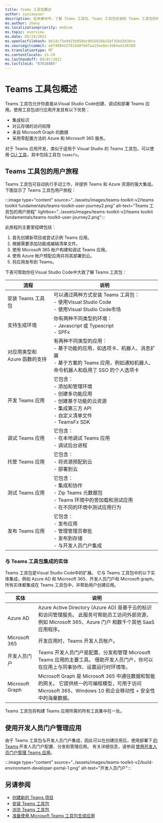 ```yaml
---
title: Teams 工具包概述
author: zyxiaoyuer
description: 在本模块中，了解 Teams 工具包、Teams 工具包安装和 Teams 工具包的用户旅程
ms.author: zhany
ms.localizationpriority: medium
ms.topic: overview
ms.date: 05/24/2022
ms.openlocfilehash: b614c73a9d15b058dcd01bb26b15bf35bd3030ce
ms.sourcegitcommit: ed7488415f814d0f60faa15ee8ec3d64ee336380
ms.translationtype: MT
ms.contentlocale: zh-CN
ms.lasthandoff: 09/07/2022
ms.locfileid: "67616885"
---
```

# <a name="teams-toolkit-overview"></a>Teams 工具包概述

Teams 工具包允许你直接从Visual Studio Code创建、调试和部署 Teams 应用。使用工具包进行应用开发具有以下优势：

* 集成标识
* 对云存储的访问权限
* 来自 Microsoft Graph 的数据
* 采用零配置方法的 Azure 和 Microsoft 365 服务。

对于 Teams 应用开发，类似于适用于 Visual Studio 的 Teams 工具包，可以使用 [CLI 工具](https://github.com/OfficeDev/TeamsFx/blob/dev/docs/cli/user-manual.md)，其中包括工具包 `teamsfx`。

## <a name="user-journey-of-teams-toolkit"></a>Teams 工具包的用户旅程

Teams 工具包可自动执行手动工作，并提供 Teams 和 Azure 资源的强大集成。 下图显示了 Teams 工具包用户旅程：

:::image type="content" source="../assets/images/teams-toolkit-v2/teams toolkit fundamentals/teams-toolkit-user-journey2.png" alt-text="Teams 工具包的用户旅程" lightbox="../assets/images/teams-toolkit-v2/teams toolkit fundamentals/teams-toolkit-user-journey2.png":::

此旅程的主要里程碑包括：

1. 首先创建新项目或尝试示例 Teams 应用。
1. 根据需要添加功能或编辑清单文件。
1. 使用 Microsoft 365 帐户构建和调试 Teams 应用。
1. 使用 Azure 帐户预配应用并将其部署到云。
1. 将应用发布到 Teams。

下表可帮助你在Visual Studio Code中大致了解 Teams 工具包：

| 流程 | 说明 |
| ---- | ---- |
| 安装 Teams 工具包 | 可以通过两种方式安装 Teams 工具包： <br> - 使用Visual Studio Code <br> - 使用Visual Studio Code市场|
| 支持生成环境 | 你有两种不同类型的环境： <br> - Javascript 或 Typescript <br> - SPFx |
| 对应用类型和 Azure 函数的支持 | 有两种不同类型的应用： <br> - 基于功能的应用，如选项卡、机器人、消息扩展  <br> - 基于方案的 Teams 应用，例如通知机器人、命令机器人和启用了 SSO 的个人选项卡 |
| 开发 Teams 应用 | 它包含： <br> - 添加和管理环境 <br> - 创建多功能应用 <br> - 创建基于功能的云资源 <br> - 集成第三方 API <br> - 自定义清单文件 <br> - TeamsFx SDK |
| 调试 Teams 应用 | 它包含： <br> - 在本地调试 Teams 应用 <br> - 调试后台进程|
| 托管 Teams 应用 | 它包含： <br> - 将资源预配到云 <br> - 部署到云|
| 测试 Teams 应用 | 它包含： <br> - 集成和协作 <br> - Zip Teams 元数据包 <br> - Teams 环境中的旁加载和测试应用 <br> - 在不同的环境中测试应用行为|
| 发布 Teams 应用 | 它包含： <br> - 发布应用 <br> - 管理管理员审批 <br> - 发布到存储 <br> - 与开发人员门户集成 |

### <a name="entities-integrated-with-teams-toolkit"></a>与 Teams 工具包集成的实体

Teams 工具包是Visual Studio Code中的扩展。 它与 Teams 工具包中的以下实体集成，例如 Azure AD 和 Microsoft 365、开发人员门户和 Microsoft graph。 所有实体都集成在 Teams 工具包中，并帮助用户创建应用。

| 实体 | 说明 |
| ---- | ---- |
| Azure AD  | Azure Active Directory (Azure AD) 是基于云的标识和访问管理服务。 此服务可帮助员工访问外部资源，例如 Microsoft 365、Azure 门户 和数千个其他 SaaS 应用程序。 |
| Microsoft 365  | 开发应用时，Teams 开发人员帐户。|
| 开发人员门户 | Teams 开发人员门户是配置、分发和管理 Microsoft Teams 应用的主要工具。 借助开发人员门户，你可以在应用上与同事协作、设置运行时环境等。 |
| Microsoft Graph | Microsoft Graph 是 Microsoft 365 中通往数据和智能的网关。 它提供统一的可编程模型，可用于访问 Microsoft 365、Windows 10 和企业移动性 + 安全性中的海量数据。 |

Teams 工具包将构建 Teams 应用所需的所有工具集中在一处。

## <a name="manage-your-apps-using-developer-portal"></a>使用开发人员门户管理应用

由于 Teams 工具包与开发人员门户集成，因此可以在创建应用后，使用部署下 [的 Teams](../concepts/build-and-test/teams-developer-portal.md) 开发人员门户配置、分发和管理应用。 有关详细信息，请参阅 [使用开发人员门户管理 Teams 应用](../concepts/build-and-test/manage-your-apps-in-developer-portal.md)。

:::image type="content" source="../assets/images/teams-toolkit-v2/build-environment-developer-portal-1.png" alt-text="开发人员门户":::

## <a name="see-also"></a>另请参阅

* [创建新的 Teams 项目](create-new-project.md)
* [安装 Teams 工具包](install-Teams-Toolkit.md)
* [浏览 Teams 工具包](explore-Teams-Toolkit.md)
* [准备使用 Microsoft Teams 工具包生成应用](build-environments.md)
